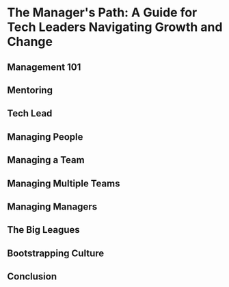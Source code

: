 # The Manager's Path: A Guide for Tech Leaders Navigating Growth and Change

## Management 101

## Mentoring

## Tech Lead

## Managing People

## Managing a Team

## Managing Multiple Teams

## Managing Managers

## The Big Leagues

## Bootstrapping Culture

## Conclusion
